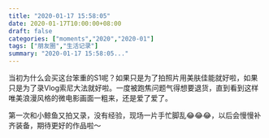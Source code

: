 ```yaml
---
title: "2020-01-17 15:58:05"
date: 2020-01-17T10:00:00+08:00
draft: false
categories: ["moments","2020","2020-01"]
tags: ["朋友圈","生活记录"]
summary: "2020-01-17 15:58:05..."
---
```


当初为什么会买这台笨重的S1呢？如果只是为了拍照片用美肤佳能就好啦，如果只是为了录Vlog索尼大法就好啦。一度被跑焦问题气得想要退货，直到看到这样唯美浪漫风格的微电影画面一粗来，还是爱了爱了。

第一次和小鲸鱼又拍又录，没有经验，现场一片手忙脚乱😂😂😂，以后会慢慢补齐装备，期待更好的作品啦～

